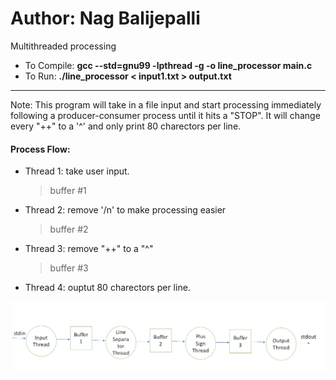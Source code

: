 # Author: Nag Balijepalli
Multithreaded processing
- To Compile: **gcc --std=gnu99 -lpthread -g -o line_processor main.c**
- To Run: **./line_processor < input1.txt > output.txt**
-------
Note:
This program will take in a file input and start processing immediately following a producer-consumer process until it hits a "STOP". It will change every "++" to a '^' and only print 80 charectors per line.

#### Process Flow:
- Thread 1: take user input.
  > buffer #1
- Thread 2: remove '/n' to make processing easier
  > buffer #2
- Thread 3: remove "++" to a "^"
  > buffer #3
- Thread 4: ouptut 80 charectors per line.

![Screenshot](buffer_threads.PNG)
